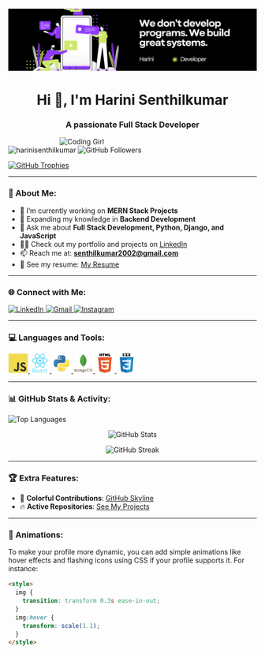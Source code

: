 ![logo](https://github.com/Harinisenthilkumar/Harinisenthilkumar/blob/main/banner.png)
<h1 align="center">Hi 👋, I'm Harini Senthilkumar</h1>
<h3 align="center">A passionate Full Stack Developer</h3>

<img align="right" alt="Coding Girl" width="400" src="https://media.giphy.com/media/26tn33aiTi1jkl6H6/giphy.gif" />

<p align="left">
  <img src="https://komarev.com/ghpvc/?username=harinisenthilkumar&label=Profile%20views&color=0e75b6&style=flat" alt="harinisenthilkumar" />
  <img src="https://img.shields.io/github/followers/harinisenthilkumar?label=Followers" alt="GitHub Followers" />
</p>

<p align="left">
  <a href="https://github.com/ryo-ma/github-profile-trophy">
    <img src="https://github-profile-trophy.vercel.app/?username=harinisenthilkumar&theme=onestar&column=4&no-bg=true&no-frame=true" alt="GitHub Trophies" />
  </a>
</p>

---

### 🔭 About Me:
- 🔭 I’m currently working on **MERN Stack Projects**
- 🌱 Expanding my knowledge in **Backend Development**
- 💬 Ask me about **Full Stack Development, Python, Django, and JavaScript**
- 👨‍💻 Check out my portfolio and projects on [LinkedIn](https://www.linkedin.com/in/harini-senthilkumar-1953631bb)
- 📫 Reach me at: **[senthilkumar2002@gmail.com](mailto:senthilkumar2002@gmail.com)**
- 📄 See my resume: [My Resume](https://www.canva.com/design/DAGL1ezLR0Y/uR3HLxP0CmjfG7ag5uSYpg/edit?utm_content=DAGL1ezLR0Y&utm_campaign=designshare&utm_medium=link2&utm_source=sharebutton)

---

### 🌐 Connect with Me:
<p align="left">
  <a href="https://www.linkedin.com/in/harini-senthilkumar-1953631bb" target="_blank">
    <img src="https://img.icons8.com/fluent/48/000000/linkedin.png" alt="LinkedIn" height="40" width="40"/>
  </a>
  <a href="mailto:senthilkumar2002@gmail.com">
    <img src="https://img.icons8.com/fluent/48/000000/gmail.png" alt="Gmail" height="40" width="40"/>
  </a>
  <a href="https://www.instagram.com/harini._.29" target="_blank">
    <img src="https://img.icons8.com/fluent/48/000000/instagram-new.png" alt="Instagram" height="40" width="40"/>
  </a>
</p>

---

### 💻 Languages and Tools:
<p align="left">
  <a href="https://developer.mozilla.org/en-US/docs/Web/JavaScript" target="_blank" rel="noreferrer">
    <img src="https://raw.githubusercontent.com/devicons/devicon/master/icons/javascript/javascript-original.svg" alt="JavaScript" width="40" height="40"/>
  </a>
  <a href="https://reactjs.org/" target="_blank" rel="noreferrer">
    <img src="https://raw.githubusercontent.com/devicons/devicon/master/icons/react/react-original-wordmark.svg" alt="React" width="40" height="40"/>
  </a>
  <a href="https://www.python.org" target="_blank" rel="noreferrer">
    <img src="https://raw.githubusercontent.com/devicons/devicon/master/icons/python/python-original.svg" alt="Python" width="40" height="40"/>
  </a>
  <a href="https://www.mongodb.com/" target="_blank" rel="noreferrer">
    <img src="https://raw.githubusercontent.com/devicons/devicon/master/icons/mongodb/mongodb-original-wordmark.svg" alt="MongoDB" width="40" height="40"/>
  </a>
  <a href="https://www.w3.org/html/" target="_blank" rel="noreferrer">
    <img src="https://raw.githubusercontent.com/devicons/devicon/master/icons/html5/html5-original-wordmark.svg" alt="HTML5" width="40" height="40"/>
  </a>
  <a href="https://www.w3schools.com/css/" target="_blank" rel="noreferrer">
    <img src="https://raw.githubusercontent.com/devicons/devicon/master/icons/css3/css3-original-wordmark.svg" alt="CSS3" width="40" height="40"/>
  </a>
</p>

---

### 📊 GitHub Stats & Activity:
<p align="left">
  <img src="https://github-readme-stats.vercel.app/api/top-langs?username=harinisenthilkumar&show_icons=true&locale=en&layout=compact" alt="Top Languages" />
</p>
<p align="center">
  <img src="https://github-readme-stats.vercel.app/api?username=harinisenthilkumar&show_icons=true&locale=en" alt="GitHub Stats" />
</p>
<p align="center">
  <img src="https://github-readme-streak-stats.herokuapp.com/?user=harinisenthilkumar&theme=black-ice&hide_border=true&stroke=0000&background=060A0CD0" alt="GitHub Streak" />
</p>

---

### 🏆 Extra Features:
- 🎨 **Colorful Contributions**: [GitHub Skyline](https://skyline.github.com/harinisenthilkumar/2023)
- 🔥 **Active Repositories**: [See My Projects](https://github.com/harinisenthilkumar?tab=repositories)

---

### 🎨 Animations:
To make your profile more dynamic, you can add simple animations like hover effects and flashing icons using CSS if your profile supports it. For instance:

```html
<style>
  img {
    transition: transform 0.3s ease-in-out;
  }
  img:hover {
    transform: scale(1.1);
  }
</style>




